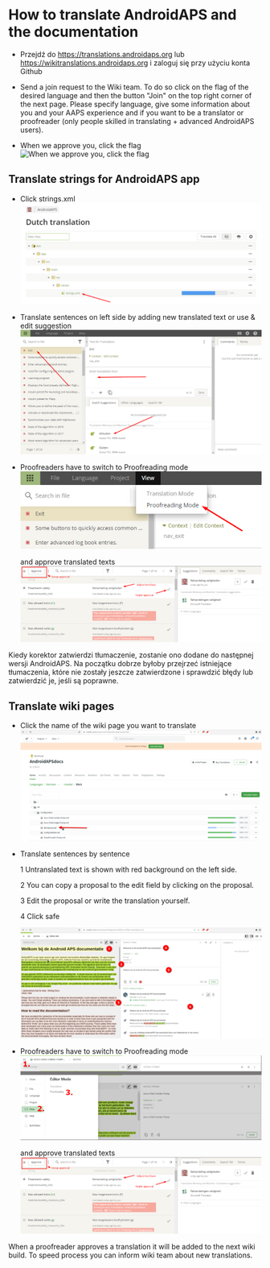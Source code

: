 # How to translate AndroidAPS and the documentation

* Przejdź do <https://translations.androidaps.org> lub <https://wikitranslations.androidaps.org> i zaloguj się przy użyciu konta Github

* Send a join request to the Wiki team. To do so click on the flag of the desired language and then the button "Join" on the top right corner of the next page. Please specify language, give some information about you and your AAPS experience and if you want to be a translator or proofreader (only people skilled in translating + advanced AndroidAPS users).

* When we approve you, click the flag ![When we approve you, click the flag](./images/translation_flags2019.png)

## Translate strings for AndroidAPS app

* Click strings.xml ![Click strings.xml](./images/translations-click-strings.png)

* Translate sentences on left side by adding new translated text or use & edit suggestion ![Translation app](./images/translations-translate.png)

* Proofreaders have to switch to Proofreading mode ![Proofreading mode app](./images/translations-proofreading-mode.png)
    
    and approve translated texts ![approve text](./images/translations-proofreading.png)

Kiedy korektor zatwierdzi tłumaczenie, zostanie ono dodane do następnej wersji AndroidAPS. Na początku dobrze byłoby przejrzeć istniejące tłumaczenia, które nie zostały jeszcze zatwierdzone i sprawdzić błędy lub zatwierdzić je, jeśli są poprawne.

## Translate wiki pages

* Click the name of the wiki page you want to translate ![Click wiki page](./images/translation_WikiPage.png)

* Translate sentences by sentence
    
    1 Untranslated text is shown with red background on the left side.
    
    2 You can copy a proposal to the edit field by clicking on the proposal.
    
    3 Edit the proposal or write the translation yourself.
    
    4 Click safe
    
    ![Translation wiki](./images/translation_WikiTranslate.png)

* Proofreaders have to switch to Proofreading mode ![Proffreading mode wiki](./images/translation_WikiProofreading.png)
    
    and approve translated texts ![approve text](./images/translations-proofreading.png)

When a proofreader approves a translation it will be added to the next wiki build. To speed process you can inform wiki team about new translations.